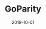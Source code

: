 ---
title: GoParity
date: 2019-10-01
draft: true
type: Work
categories: ["work", "project"]
tags: ["webdev", "freelance", "remote"]
langs: ["html", "css", "js", "php"]
projectstart: July 2019
projectend: September 2019
thumbnail: /media/work/goparity/list_thumbnail.jpg
role: Contract Frontend Developer
---